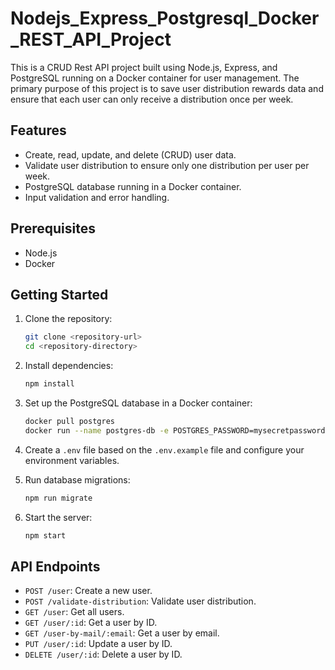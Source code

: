 # Nodejs_Express_Postgresql_Docker_REST_API_Project

This is a CRUD Rest API project built using Node.js, Express, and PostgreSQL running on a Docker container for user management. The primary purpose of this project is to save user distribution rewards data and ensure that each user can only receive a distribution once per week.

## Features

- Create, read, update, and delete (CRUD) user data.
- Validate user distribution to ensure only one distribution per user per week.
- PostgreSQL database running in a Docker container.
- Input validation and error handling.

## Prerequisites

- Node.js
- Docker

## Getting Started

1. Clone the repository:

    ```sh
    git clone <repository-url>
    cd <repository-directory>
    ```

2. Install dependencies:

    ```sh
    npm install
    ```

3. Set up the PostgreSQL database in a Docker container:

    ```sh
    docker pull postgres
    docker run --name postgres-db -e POSTGRES_PASSWORD=mysecretpassword -p 5432:5432 -d postgres
    ```

4. Create a `.env` file based on the `.env.example` file and configure your environment variables.

5. Run database migrations:

    ```sh
    npm run migrate
    ```

6. Start the server:

    ```sh
    npm start
    ```

## API Endpoints

- `POST /user`: Create a new user.
- `POST /validate-distribution`: Validate user distribution.
- `GET /user`: Get all users.
- `GET /user/:id`: Get a user by ID.
- `GET /user-by-mail/:email`: Get a user by email.
- `PUT /user/:id`: Update a user by ID.
- `DELETE /user/:id`: Delete a user by ID.
